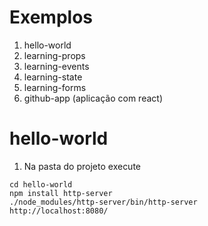 # Exemplos
1. hello-world
1. learning-props
1. learning-events
1. learning-state
1. learning-forms
1. github-app (aplicação com react)


# hello-world
1. Na pasta do projeto execute
```
cd hello-world
npm install http-server
./node_modules/http-server/bin/http-server
http://localhost:8080/
```